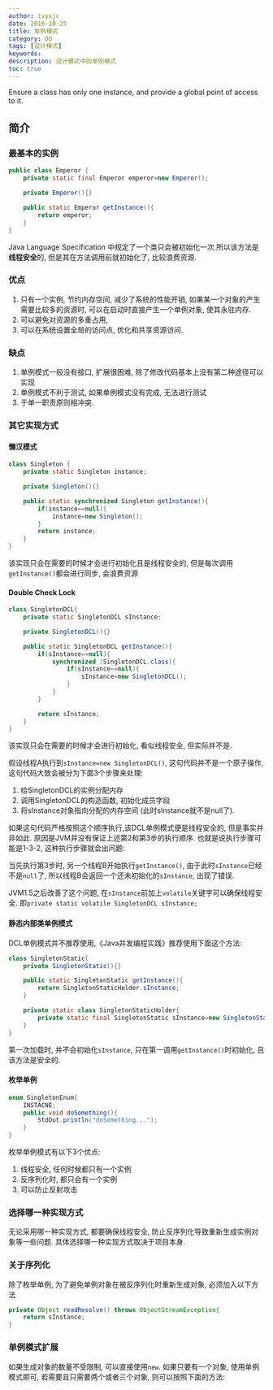 ```yaml
---
author: ivyxjc
date: 2016-10-25
title: 单例模式
category: OO
tags: [设计模式]
keywords:
description: 设计模式中的单例模式
toc: true
---
```


Ensure a class has only one instance, and provide a global point of access to it.


## 简介

### 最基本的实例

```java
public class Emperor {
    private static final Emperor emperor=new Emperor();

    private Emperor(){}

    public static Emperor getInstance(){
        return emperor;
    }
}
```

Java Language Specification 中规定了一个类只会被初始化一次.所以该方法是**线程安全**的, 但是其在方法调用前就初始化了, 比较浪费资源.

### 优点

1. 只有一个实例, 节约内存空间, 减少了系统的性能开销, 如果某一个对象的产生需要比较多的资源时, 可以在启动时直接产生一个单例对象, 使其永驻内存.
2. 可以避免对资源的多重占用,
3. 可以在系统设置全局的访问点, 优化和共享资源访问.

### 缺点

1. 单例模式一般没有接口, 扩展很困难, 除了修改代码基本上没有第二种途径可以实现
2. 单例模式不利于测试, 如果单例模式没有完成, 无法进行测试
3. 于单一职责原则相冲突.

### 其它实现方式

#### 懒汉模式

```java
class Singleton {
    private static Singleton instance;

    private Singleton(){}

    public static synchronized Singleton getInstance(){
        if(instance==null){
            instance=new Singleton();
        }
        return instance;
    }
}
```

该实现只会在需要的时候才会进行初始化且是线程安全的, 但是每次调用`getInstance()`都会进行同步, 会浪费资源

#### Double Check Lock

```java
class SingletonDCL{
    private static SingletonDCL sInstance;

    private SingletonDCL(){}

    public static SingletonDCL getInstance(){
        if(sInstance==null){
            synchronized (SingletonDCL.class){
                if(sInstance==null){
                    sInstance=new SingletonDCL();
                }
            }
        }

        return sInstance;
    }
}
```
该实现只会在需要的时候才会进行初始化, 看似线程安全, 但实际并不是.

假设线程A执行到`sInstance=new SingletonDCL()`, 这句代码并不是一个原子操作, 这句代码大致会被分为下面3个步骤来处理:
1. 给SingletonDCL的实例分配内存
2. 调用SingletonDCL的构造函数, 初始化成员字段
3. 将sInstance对象指向分配的内存空间 (此时sInstance就不是null了).

如果这句代码严格按照这个顺序执行,该DCL单例模式便是线程安全的, 但是事实并非如此. 原因是JVM并没有保证上述第2和第3步的执行顺序.
也就是说执行步骤可能是1-3-2, 这种执行步骤就会出问题:


当先执行第3步时, 另一个线程B开始执行`getInstance()`, 由于此时`sInstance`已经不是`null`了, 所以线程B会返回一个还未初始化的`sInstance`, 出现了错误.

JVM1.5之后改善了这个问题, 在`sInstance`前加上`volatile`关键字可以确保线程安全.
即`private static volatile SingletonDCL sInstance;`

#### 静态内部类单例模式

DCL单例模式并不推荐使用,《Java并发编程实践》推荐使用下面这个方法:

```java
class SingletonStatic{
    private SingletonStatic(){}

    public static SingletonStatic getInstance(){
        return SingletonStaticHolder.sInstance;
    }

    private static class SingletonStaticHolder{
        private static final SingletonStatic sInstance=new SingletonStatic();
    }
}
```

第一次加载时, 并不会初始化`sInstance`, 只在第一调用`getInstance()`时初始化, 且该方法是安全的.

#### 枚举单例

```java
enum SingletonEnum{
    INSTACNE;
    public void doSomething(){
        StdOut.println("doSomething...");
    }
}
```

枚举单例模式有以下3个优点:
1. 线程安全, 任何时候都只有一个实例
2. 反序列化时, 都只会有一个实例
3. 可以防止反射攻击


### 选择哪一种实现方式

无论采用哪一种实现方式, 都要确保线程安全, 防止反序列化导致重新生成实例对象等一些问题. 具体选择哪一种实现方式取决于项目本身.

### 关于序列化

除了枚举单例, 为了避免单例对象在被反序列化时重新生成对象, 必须加入以下方法

```java
private Object readResolve() throws ObjectStreamException{
    return sInstance;
}
```

### 单例模式扩展

如果生成对象的数量不受限制, 可以直接使用`new`. 如果只要有一个对象, 使用单例模式即可, 若需要且只需要两个或者三个对象, 则可以按照下面的方法:

